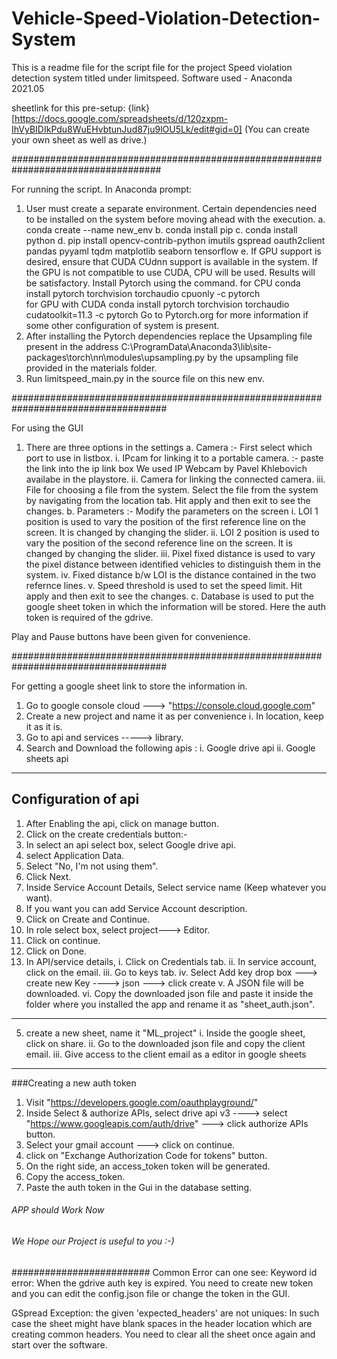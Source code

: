 # Vehicle-Speed-Violation-Detection-System
This is a readme file for the script file for the project Speed violation detection system titled under limitspeed.
Software used - Anaconda 2021.05

sheetlink for this pre-setup: {link}[https://docs.google.com/spreadsheets/d/120zxpm-IhVyBIDIkPdu8WuEHvbtunJud87ju9lOU5Lk/edit#gid=0]
(You can create your own sheet as well as drive.)

###################################################################################

For running the script. In Anaconda prompt:
1. User must create a separate environment. Certain dependencies need to be installed on the system before moving ahead with the execution.
	a. conda create --name new_env
	b. conda install pip
	c. conda install python
	d. pip install opencv-contrib-python imutils gspread oauth2client pandas pyyaml tqdm matplotlib seaborn tensorflow
	e. If GPU support is desired, ensure that CUDA CUdnn support is available in the system. If the GPU is not compatible to use CUDA, CPU will be used. Results will be satisfactory.
	 Install Pytorch using the command.
	 for CPU
	 conda install pytorch torchvision torchaudio cpuonly -c pytorch  
       for GPU with CUDA
       conda install pytorch torchvision torchaudio cudatoolkit=11.3 -c pytorch
	 Go to Pytorch.org for more information if some other configuration of system is present.
2. After installing the Pytorch dependencies replace the Upsampling file present in the address C:\ProgramData\Anaconda3\lib\site-packages\torch\nn\modules\upsampling.py by the upsampling file provided in the materials folder.
3. Run limitspeed_main.py in the source file on this new env.

####################################################################################

For using the GUI
1. There are three options in the settings 
   a. Camera :- First select which port to use in listbox.
		    i. IPcam for linking it to a portable camera. :- paste the link into the ip link box 
			 We used IP Webcam by Pavel Khlebovich availabe in the playstore.
		    ii. Camera for linking the connected camera.
		    iii. File for choosing a file from the system. Select the file from the system by navigating from the location tab.
	 Hit apply and then exit to see the changes.
   b. Parameters :- Modify the parameters on the screen
		     i. LOI 1 position is used to vary the position of the first reference line on the screen. It is changed by changing the slider.
		     ii. LOI 2 position is used to vary the position of the second reference line on the screen. It is changed by changing the slider.
		     iii. Pixel fixed distance is used to vary the pixel distance between identified vehicles to distinguish them in the system.
		     iv. Fixed distance b/w LOI is the distance contained in the two refernce lines.
			v. Speed threshold is used to set the speed limit.
	   Hit apply and then exit to see the changes.
   c. Database is used to put the google sheet token in which the information will be stored. Here the auth token is required of the gdrive.

Play and Pause buttons have been given for convenience.

####################################################################################

For getting a google sheet link to store the information in.

1. Go to google console cloud ---> "https://console.cloud.google.com"
2. Create a new project and name it as per convenience
	i. In location, keep it as it is.
3. Go to api and services -----> library.
4. Search and Download the following apis :
	i. Google drive api
  	ii. Google sheets api

----------------------------------------------

## Configuration of api ##

1. After Enabling the api, click on manage button.
2. Click on the create credentials button:-
3. In select an api select box, select Google drive api.
4. select Application Data.
5. Select "No, I'm not using them".
6. Click Next.
8. Inside Service Account Details, Select service name (Keep whatever you want).
9. If you want you can add Service Account description.
10. Click on Create and Continue.
11. In role select box, select project---> Editor.
12. Click on continue.
13. Click on Done.
14. In API/service details, 
	i. Click on Credentials tab.
	ii. In service account, click on the email.
	iii. Go to keys tab.
	iv. Select Add key drop box ---> create new Key ----> json ---> click create
	v. A JSON file will be downloaded.
	vi. Copy the downloaded json file and paste it inside the folder where you installed the app and rename it as "sheet_auth.json".

--------------------------------------


5. create a new sheet, name it "ML_project"
	i. Inside the google sheet, click on share.
	ii. Go to the downloaded json file and copy the client email.
 	iii. Give access to the client email as a editor in google sheets


--------------------------------------

###Creating a new auth token
1. Visit "https://developers.google.com/oauthplayground/"
2. Inside Select & authorize APIs, select drive api v3 ----> select "https://www.googleapis.com/auth/drive" ---> click authorize APIs button.
3. Select your gmail account ---> click on continue.
4. click on "Exchange Authorization Code for tokens" button.
5. On the right side, an access_token token will be generated.
6. Copy the access_token.
7. Paste the auth token in the Gui in the database setting.

###### APP should Work Now ########
###### We Hope our Project is useful to you :-) #####

#########################
Common Error can one see:
Keyword id error:
When the gdrive auth key is expired.
 You need to create new token and you can edit the config.json file or change the token in the GUI.

GSpread Exception: the given 'expected_headers' are not uniques:
In such case the sheet might have blank spaces in the header location which are creating common headers.
You need to clear all the sheet once again and start over the software.
